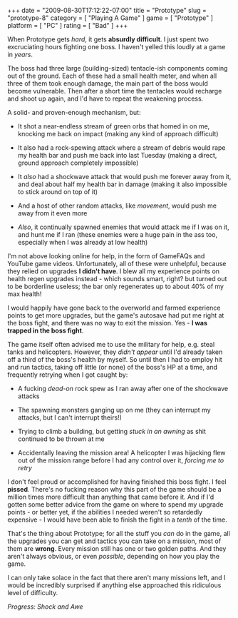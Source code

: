 +++
date = "2009-08-30T17:12:22-07:00"
title = "Prototype"
slug = "prototype-8"
category = [ "Playing A Game" ]
game = [ "Prototype" ]
platform = [ "PC" ]
rating = [ "Bad" ]
+++

When Prototype gets <i>hard</i>, it gets <b>absurdly difficult</b>.  I just spent two excruciating hours fighting one boss.  I haven't yelled this loudly at a game in <i>years</i>.

The boss had three large (building-sized) tentacle-ish components coming out of the ground.  Each of these had a small health meter, and when all three of them took enough damage, the main part of the boss would become vulnerable.  Then after a short time the tentacles would recharge and shoot up again, and I'd have to repeat the weakening process.

A solid- and proven-enough mechanism, but:

- It shot a near-endless stream of green orbs that homed in on me, knocking me back on impact (making any kind of approach difficult)

- It also had a rock-spewing attack where a stream of debris would rape my health bar and push me back into last Tuesday (making a direct, ground approach completely impossible)

- It <i>also</i> had a shockwave attack that would push me forever away from it, and deal about half my health bar in damage (making it also impossible to stick around on top of it)

- And a host of other random attacks, like <i>movement</i>, would push me away from it even more

- <i>Also</i>, it continually spawned enemies that would attack me if I was on it, and hunt me if I ran (these enemies were a huge pain in the ass too, especially when I was already at low health)

I'm not above looking online for help, in the form of GameFAQs and YouTube game videos.  Unfortunately, all of these were unhelpful, because they relied on upgrades <b>I didn't have</b>.  I blew all my experience points on health regen upgrades instead - which sounds smart, right? but turned out to be borderline useless; the bar only regenerates up to about 40% of my max health!

I would happily have gone back to the overworld and farmed experience points to get more upgrades, but the game's autosave had put me right at the boss fight, and there was no way to exit the mission.  Yes - <b>I was trapped in the boss fight</b>.

The game itself often advised me to use the military for help, e.g. steal tanks and helicopters.  However, they <i>didn't appear</i> until I'd already taken off a third of the boss's health by myself.  So until then I had to employ hit and run tactics, taking off little (or none) of the boss's HP at a time, and frequently retrying when I got caught by:

- A fucking <i>dead-on</i> rock spew as I ran away after one of the shockwave attacks

- The spawning monsters ganging up on me (they can interrupt my attacks, but I can't interrupt theirs!)

- Trying to climb a building, but getting <i>stuck in an awning</i> as shit continued to be thrown at me

- Accidentally leaving the mission area!  A helicopter I was hijacking flew out of the mission range before I had any control over it, <i>forcing me to retry</i>

I don't feel proud or accomplished for having finished this boss fight.  I feel <b>pissed</b>.  There's no fucking reason why this part of the game should be a million times more difficult than anything that came before it.  And if I'd gotten some better advice from the game on where to spend my upgrade points - or better yet, if the abilities I needed weren't so retardedly expensive - I would have been able to finish the fight in a <i>tenth</i> of the time.

That's the thing about Prototype; for all the stuff you <i>can</i> do in the game, all the upgrades you can get and tactics you can take on a mission, most of them are <b>wrong</b>.  Every mission still has one or two golden paths.  And they aren't always obvious, or even <i>possible</i>, depending on how you play the game.

I can only take solace in the fact that there aren't many missions left, and I would be incredibly surprised if anything else approached this ridiculous level of difficulty.

<i>Progress: Shock and Awe</i>